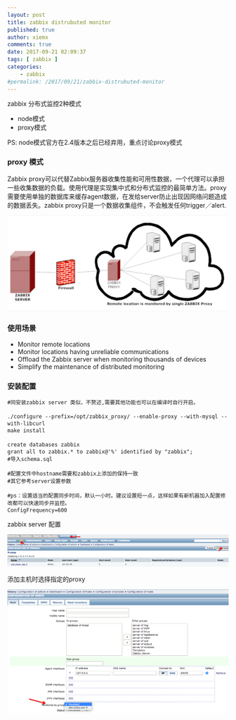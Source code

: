 ```yaml
---
layout: post
title: zabbix distrubuted monitor
published: true
author: xiemx
comments: true
date: 2017-09-21 02:09:37
tags: [ zabbix ]
categories:
    - zabbix
#permalink: /2017/09/21/zabbix-distrubuted-monitor
---
```


zabbix 分布式监控2种模式
* node模式
* proxy模式

PS: node模式官方在2.4版本之后已经弃用，重点讨论proxy模式

### proxy 模式

Zabbix proxy可以代替Zabbix服务器收集性能和可用性数据，一个代理可以承担一些收集数据的负载。使用代理是实现集中式和分布式监控的最简单方法。proxy需要使用单独的数据库来缓存agent数据，在发给server防止出现因网络问题造成的数据丢失。zabbix proxy只是一个数据收集组件，不会触发任何trigger／alert.

![img](/images/img_59c35cd9ab71b.png)

### 使用场景

- Monitor remote locations
- Monitor locations having unreliable communications
- Offload the Zabbix server when monitoring thousands of devices
- Simplify the maintenance of distributed monitoring

### 安装配置

```shell
#同安装zabbix server 类似，不赘述,需要其他功能也可以在编译时自行开启。

./configure --prefix=/opt/zabbix_proxy/ --enable-proxy --with-mysql --with-libcurl
make install

create databases zabbix
grant all to zabbix.* to zabbix@'%' identified by "zabbix";
#导入schema.sql

#配置文件中hostname需要和zabbix上添加的保持一致
#其它参考server设置参数

#ps：设置适当的配置同步时间，默认一小时。建议设置短一点，这样如果有新机器加入配置修改都可以快速同步并监控。
ConfigFrequency=600
```

zabbix server 配置

![img](/images/img_59c35d1d930c1.png)

添加主机时选择指定的proxy

![img](/images/img_59c35d389b1c5.png)